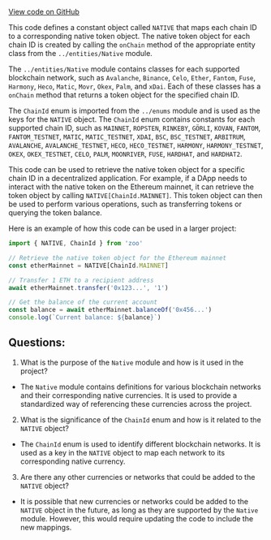 [View code on GitHub](zoo-labs/zoo/blob/master/zdk/src/constants/natives.ts)

This code defines a constant object called `NATIVE` that maps each chain ID to a corresponding native token object. The native token object for each chain ID is created by calling the `onChain` method of the appropriate entity class from the `../entities/Native` module. 

The `../entities/Native` module contains classes for each supported blockchain network, such as `Avalanche`, `Binance`, `Celo`, `Ether`, `Fantom`, `Fuse`, `Harmony`, `Heco`, `Matic`, `Movr`, `Okex`, `Palm`, and `xDai`. Each of these classes has a `onChain` method that returns a token object for the specified chain ID.

The `ChainId` enum is imported from the `../enums` module and is used as the keys for the `NATIVE` object. The `ChainId` enum contains constants for each supported chain ID, such as `MAINNET`, `ROPSTEN`, `RINKEBY`, `GÖRLI`, `KOVAN`, `FANTOM`, `FANTOM_TESTNET`, `MATIC`, `MATIC_TESTNET`, `XDAI`, `BSC`, `BSC_TESTNET`, `ARBITRUM`, `AVALANCHE`, `AVALANCHE_TESTNET`, `HECO`, `HECO_TESTNET`, `HARMONY`, `HARMONY_TESTNET`, `OKEX`, `OKEX_TESTNET`, `CELO`, `PALM`, `MOONRIVER`, `FUSE`, `HARDHAT`, and `HARDHAT2`.

This code can be used to retrieve the native token object for a specific chain ID in a decentralized application. For example, if a DApp needs to interact with the native token on the Ethereum mainnet, it can retrieve the token object by calling `NATIVE[ChainId.MAINNET]`. This token object can then be used to perform various operations, such as transferring tokens or querying the token balance. 

Here is an example of how this code can be used in a larger project:

```javascript
import { NATIVE, ChainId } from 'zoo'

// Retrieve the native token object for the Ethereum mainnet
const etherMainnet = NATIVE[ChainId.MAINNET]

// Transfer 1 ETH to a recipient address
await etherMainnet.transfer('0x123...', '1')

// Get the balance of the current account
const balance = await etherMainnet.balanceOf('0x456...')
console.log(`Current balance: ${balance}`)
```
## Questions: 
 1. What is the purpose of the `Native` module and how is it used in the project?
- The `Native` module contains definitions for various blockchain networks and their corresponding native currencies. It is used to provide a standardized way of referencing these currencies across the project.

2. What is the significance of the `ChainId` enum and how is it related to the `NATIVE` object?
- The `ChainId` enum is used to identify different blockchain networks. It is used as a key in the `NATIVE` object to map each network to its corresponding native currency.

3. Are there any other currencies or networks that could be added to the `NATIVE` object?
- It is possible that new currencies or networks could be added to the `NATIVE` object in the future, as long as they are supported by the `Native` module. However, this would require updating the code to include the new mappings.